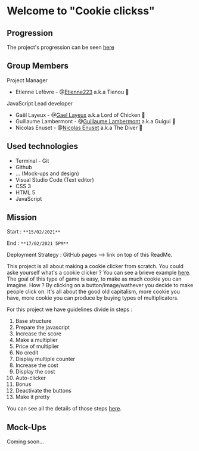 # Welcome to "Cookie clickss"

## Progression

The project's progression can be seen [here](https://etienne223.github.io/cookieclicks) 

## Group Members

Project Manager 

- Etienne Lefèvre - @[Etienne223](https://github.com/Etienne223) a.k.a Tienou 🦝

JavaScript Lead developer 

- Gaël Layeux - @[Gael Layeux](https://github.com/Lord-of-Chicken) a.k.a Lord of Chicken 🐔
- Guillaume Lambermont - @[Guillaume Lambermont](https://github.com/GuillaumeLambermont) a.k.a Guigui 🍓
- Nicolas Enuset - @[Nicolas Enuset](https://github.com/Nicolas-Enuset) a.k.a The Diver 🤿

## Used technologies 

- Terminal - Git
- Github
- ... (Mock-ups and design)
- Visual Studio Code (Text editor)
- CSS 3
- HTML 5
- JavaScript

## Mission 

Start : `**15/02/2021**`

End : `**17/02/2021 5PM**`

Deployment Strategy : GitHub pages --> link on top of this ReadMe.

This project is all about making a cookie clicker from scratch. You could aske yourself what's a cookie clicker ? You can see a brieve example [here](https://orteil.dashnet.org/cookieclicker/). The goal of this type of game is easy, to make as much cookie you can imagine. How ? By clicking on a button/image/wathever you decide to make people click on. It's all about the good old capitalism, more cookie you have, more cookie you can produce by buying types of multiplicators. 



For this project we have guidelines divide in steps :

1. Base structure
2. Prepare the javascript
3. Increase the score
4. Make a multiplier
5. Price of multiplier
6. No credit
7. Display multiple counter
8. Increase the cost
9. Display the cost
10. Auto-clicker
11. Bonus 
12. Deactivate the buttons
13. Make it pretty 

You can see all the details of those steps [here](https://github.com/becodeorg/BXL-Swartz-4-27/blob/master/2.The-Hill/1.Javascript/cookieClicker.md).



## Mock-Ups 

Coming soon...